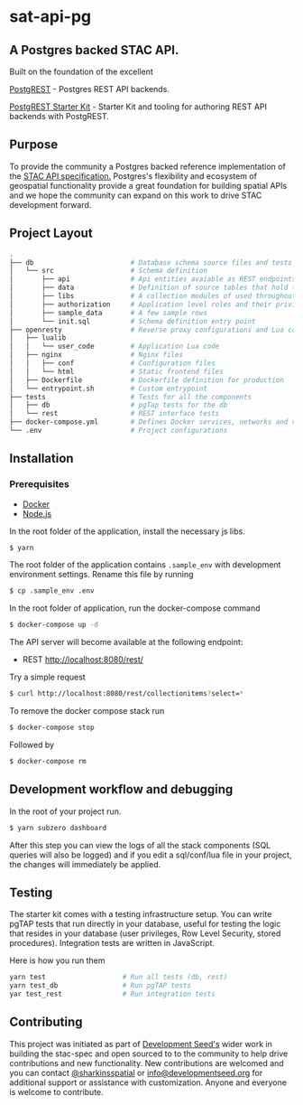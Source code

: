 # sat-api-pg

## A Postgres backed STAC API.

Built on the foundation of the excellent

[PostgREST](https://postgrest.com) - Postgres REST API backends.

[PostgREST Starter Kit](https://github.com/subzerocloud/postgrest-starter-kit) - Starter Kit and tooling for authoring REST API backends with PostgREST.

## Purpose

To provide the community a Postgres backed reference implementation of the [STAC API specification.](https://github.com/radiantearth/stac-spec/tree/dev/api-spec)
Postgres's flexibility and ecosystem of geospatial functionality provide a great
foundation for building spatial APIs and we hope the community can expand on this work to drive STAC development forward.

## Project Layout

```bash
.
├── db                        # Database schema source files and tests
│   └── src                   # Schema definition
│       ├── api               # Api entities avaiable as REST endpoints
│       ├── data              # Definition of source tables that hold the data
│       ├── libs              # A collection modules of used throughout the code
│       ├── authorization     # Application level roles and their privileges
│       ├── sample_data       # A few sample rows
│       └── init.sql          # Schema definition entry point
├── openresty                 # Reverse proxy configurations and Lua code
│   ├── lualib
│   │   └── user_code         # Application Lua code
│   ├── nginx                 # Nginx files
│   │   ├── conf              # Configuration files
│   │   └── html              # Static frontend files
│   ├── Dockerfile            # Dockerfile definition for production
│   └── entrypoint.sh         # Custom entrypoint
├── tests                     # Tests for all the components
│   ├── db                    # pgTap tests for the db
│   └── rest                  # REST interface tests
├── docker-compose.yml        # Defines Docker services, networks and volumes
└── .env                      # Project configurations

```

## Installation

### Prerequisites
* [Docker](https://www.docker.com)
* [Node.js](https://nodejs.org/en/)

In the root folder of the application, install the necessary js libs.
```bash
$ yarn
```

The root folder of the application contains `.sample_env` with development environment settings.  Rename this file by running
```bash
$ cp .sample_env .env
```

In the root folder of application, run the docker-compose command
```bash
$ docker-compose up -d
```

The API server will become available at the following endpoint:

- REST [http://localhost:8080/rest/](http://localhost:8080/rest/)

Try a simple request
```bash
$ curl http://localhost:8080/rest/collectionitems?select=*
```

To remove the docker compose stack run
```bash
$ docker-compose stop
```
Followed by
```bash
$ docker-compose rm
```

## Development workflow and debugging

In the root of your project run.
```bash
$ yarn subzero dashboard
```
After this step you can view the logs of all the stack components (SQL queries will also be logged) and
if you edit a sql/conf/lua file in your project, the changes will immediately be applied.


## Testing

The starter kit comes with a testing infrastructure setup.
You can write pgTAP tests that run directly in your database, useful for testing the logic that resides in your database (user privileges, Row Level Security, stored procedures).
Integration tests are written in JavaScript.

Here is how you run them

```bash
yarn test                   # Run all tests (db, rest)
yarn test_db                # Run pgTAP tests
yar test_rest               # Run integration tests
```

## Contributing
This project was initiated as part of [Development Seed's](https://developmentseed.org/) wider work in building the stac-spec
and open sourced to to the community to help drive contributions and new functionality.  New contributions are welcomed and you can contact
[@sharkinsspatial](https://github.com/sharkinsspatial) or info@developmentseed.org for additional support or assistance with customization.
Anyone and everyone is welcome to contribute.

